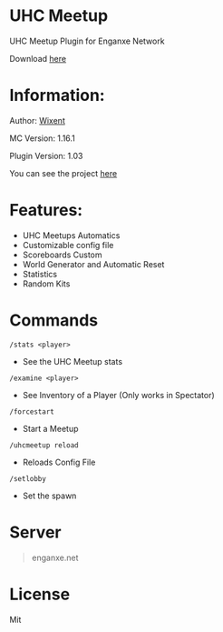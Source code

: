 # UHC Meetup
UHC Meetup Plugin for Enganxe Network

Download [here](https://www.spigotmc.org/resources/uhc-meetup-1-16.87430/)
# Information:
Author: [Wixent](https://twitter.com/wixqnt)

MC Version: 1.16.1

Plugin Version: 1.03

You can see the project [here](https://github.com/users/Wixent/projects/3)

# Features:
 - UHC Meetups Automatics
 - Customizable config file
 - Scoreboards Custom
 - World Generator and Automatic Reset
 - Statistics
 - Random Kits
 
# Commands

```/stats <player>```
- See the UHC Meetup stats

```/examine <player>```
- See Inventory of a Player (Only works in Spectator)

```/forcestart```
- Start a Meetup

```/uhcmeetup reload```
- Reloads Config File

```/setlobby```
- Set the spawn


# Server

> enganxe.net


# License

Mit
